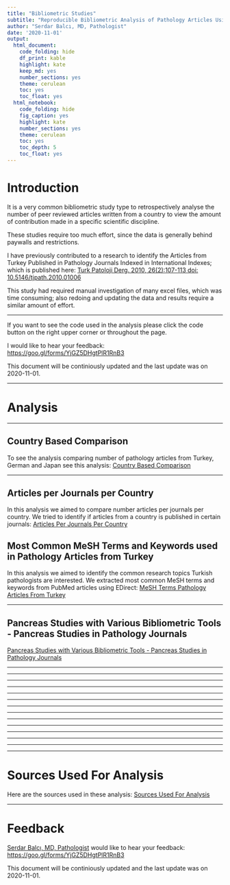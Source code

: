 ```yaml
---
title: "Bibliometric Studies"
subtitle: "Reproducible Bibliometric Analysis of Pathology Articles Using PubMed, E-direct, WoS, Google Scholar"
author: "Serdar Balcı, MD, Pathologist"
date: '2020-11-01'
output: 
  html_document: 
    code_folding: hide
    df_print: kable
    highlight: kate
    keep_md: yes
    number_sections: yes
    theme: cerulean
    toc: yes
    toc_float: yes
  html_notebook: 
    code_folding: hide
    fig_caption: yes
    highlight: kate
    number_sections: yes
    theme: cerulean
    toc: yes
    toc_depth: 5
    toc_float: yes
---
```






# Introduction

It is a very common bibliometric study type to retrospectively analyse the number of peer reviewed articles written from a country to view the amount of contribution made in a specific scientific discipline.

These studies require too much effort, since the data is generally behind paywalls and restrictions.

I have previously contributed to a research to identify the Articles from Turkey Published in Pathology Journals Indexed in International Indexes; which is published here: [Turk Patoloji Derg. 2010, 26(2):107-113 doi: 10.5146/tjpath.2010.01006](http://www.turkjpath.org/summary_en.php3?id=1423) 

This study had required manual investigation of many excel files, which was time consuming; also redoing and updating the data and results require a similar amount of effort.


---

If you want to see the code used in the analysis please click the code button on the right upper corner or throughout the page. 

I would like to hear your feedback: https://goo.gl/forms/YjGZ5DHgtPlR1RnB3

This document will be continiously updated and the last update was on 2020-11-01.

---


# Analysis

---

## Country Based Comparison

To see the analysis comparing number of pathology articles from Turkey, German and Japan see this analysis: [Country Based Comparison](https://sbalci.github.io/pubmed/CountryBasedComparison.html)

---

## Articles per Journals per Country

In this analysis we aimed to compare number articles per journals per country. We tried to identify if articles from a country is published in certain journals: [Articles Per Journals Per Country](https://sbalci.github.io/pubmed/ArticlesPerJournalsPerCountry.html)

## Most Common MeSH Terms and Keywords used in Pathology Articles from Turkey

In this analysis we aimed to identify the common research topics Turkish pathologists are interested. We extracted most common MeSH terms and keywords from PubMed articles using EDirect:
[MeSH Terms Pathology Articles From Turkey](https://sbalci.github.io/pubmed/MeSH_Terms_Pathology_Articles_From_Turkey.html)


---


## Pancreas Studies with Various Bibliometric Tools - Pancreas Studies in Pathology Journals

[Pancreas Studies with Various Bibliometric Tools - Pancreas Studies in Pathology Journals](PancreasStudies.nb.html)


---

<!-- BalciS -->


---

<!-- ## Journals Published Articles From Turkey   -->

---

<!-- ## SEER Research Per Countries / Who is doing SEER Research? -->

---

<!-- ## Semantic Scholar -->

---

<!-- ## neutrophil lymph ratio -->

---

<!-- ## retracted pathology articles -->

---

<!-- ## correction pathology articles -->


---

<!-- ## p values in pathology articles a text analysis of pubmed articles using regular expression -->


---

<!-- ## ulakbim patoloji TR dizin -->

---

<!-- ## europepmc paketi ile endometriozis analizi -->


---

<!-- VOSviewer için -->
<!-- pubmedden doi'leri al, doi listesi ile crossref tarat -->


---

<!-- USCAP Abstracts vs Published Articles -->


---

<!-- CiteSpaceV -->
<!-- CitNetExplorer -->
<!-- CodeForGitHubGist -->
<!-- css -->
<!-- data -->
<!-- docs -->
<!-- e-utilities-lecture-notes -->
<!-- figure -->
<!-- grid-2018-11-14 -->
<!-- images -->
<!-- Neurosurgery-Articles -->
<!-- pdf -->
<!-- Pediatric-Surgery -->
<!-- rsconnect -->
<!-- Videos -->
<!-- VOSviewer -->

<!-- ArticlesPerJournalsPerCountry.nb.html -->
<!-- BibliographicStudies.html -->
<!-- BibliographicStudies.nb.html -->
<!-- CountryBasedComparison.nb.html -->
<!-- endometriosis.nb.html -->
<!-- JournalsPublishedArticlesFromTurkey.nb.html -->
<!-- Making proper trend graphs.htm -->
<!-- MeSH_Terms_Pathology_Articles_From_Turkey.nb.html -->
<!-- p-values-in-Pathology-Articles.nb.html -->
<!-- PathologyArticlesFromTurkeyComparedtoAllPublishedArticles.nb.html -->
<!-- PubMedPackages.nb.html -->
<!-- README.html -->
<!-- Retrieving and Processing PubMed Records via easyPubMed (html).htm -->
<!-- SchedulePubMedAnalysis.nb.html -->
<!-- SchedulePubMedAnalysis2.nb.html -->
<!-- SEERResearchPerCountries.nb.html -->
<!-- SemanticScholar.nb.html -->
<!-- Sources.html -->
<!-- Sources.nb.html -->
<!-- Untitled.nb.html -->






---

# Sources Used For Analysis

Here are the sources used in these analysis: [Sources Used For Analysis](https://sbalci.github.io/pubmed/Sources.html)

---

# Feedback

[Serdar Balcı, MD, Pathologist](https://github.com/sbalci) would like to hear your feedback: https://goo.gl/forms/YjGZ5DHgtPlR1RnB3

This document will be continiously updated and the last update was on 2020-11-01.
